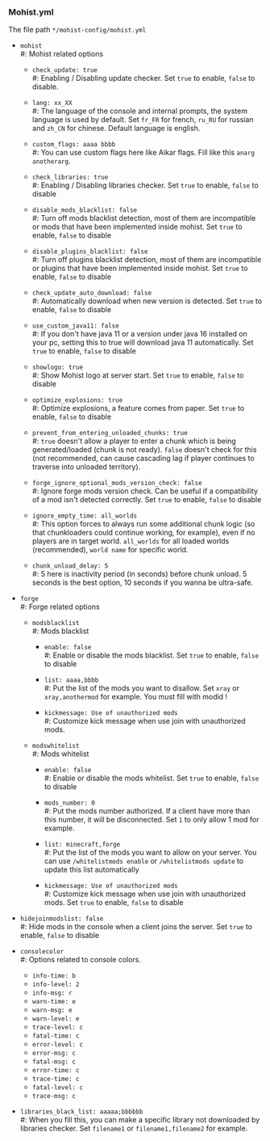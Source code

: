 ### Mohist.yml

The file path `*/mohist-config/mohist.yml`

* `mohist`    
  #: Mohist related options
  - `check_update: true`    
    #: Enabling / Disabling update checker. Set `true` to enable, `false` to disable.

  - `lang: xx_XX`   
    #: The language of the console and internal prompts, the system language is used by default. Set `fr_FR` for french, `ru_RU` for russian and `zh_CN` for chinese. Default language is english.

  - `custom_flags: aaaa bbbb`   
    #: You can use custom flags here like Aikar flags. Fill like this `anarg anotherarg`.

  - `check_libraries: true`   
    #: Enabling / Disabling libraries checker. Set `true` to enable, `false` to disable

  - `disable_mods_blacklist: false`   
    #: Turn off mods blacklist detection, most of them are incompatible or mods that have been implemented inside mohist. Set `true` to enable, `false` to disable

  - `disable_plugins_blacklist: false`    
    #: Turn off plugins blacklist detection, most of them are incompatible or plugins that have been implemented inside mohist. Set `true` to enable, `false` to disable

  - `check_update_auto_download: false`   
    #: Automatically download when new version is detected. Set `true` to enable, `false` to disable

  - `use_custom_java11: false`    
    #: If you don't have java 11 or a version under java 16 installed on your pc, setting this to true will download java 11 automatically. Set `true` to enable, `false` to disable

  - `showlogo: true`    
    #: Show Mohist logo at server start. Set `true` to enable, `false` to disable

  - `optimize_explosions: true`   
    #: Optimize explosions, a feature comes from paper. Set `true` to enable, `false` to disable

  - `prevent_from_entering_unloaded_chunks: true`   
    #: `true` doesn't allow a player to enter a chunk which is being generated/loaded (chunk is not ready). `false` doesn't check for this (not recommended, can cause cascading lag if player continues to traverse into unloaded territory).

  - `forge_ignore_optional_mods_version_check: false`   
    #: Ignore forge mods version check. Can be useful if a compatibility of a mod isn't detected correctly. Set `true` to enable, `false` to disable

  - `ignore_empty_time: all_worlds`   
    #: This option forces to always run some additional chunk logic (so that chunkloaders could continue working, for example), even if no players are in target world. `all_worlds` for all loaded worlds (recommended), `world name` for specific world.

  - `chunk_unload_delay: 5`   
    #: 5 here is inactivity period (in seconds) before chunk unload. 5 seconds is the best option, 10 seconds if you wanna be ultra-safe.

* `forge`   
  #: Forge related options
  * `modsblacklist`   
  #: Mods blacklist
    - `enable: false`   
        #: Enable or disable the mods blacklist. Set `true` to enable, `false` to disable

    - `list: aaaa,bbbb`   
        #: Put the list of the mods you want to disallow. Set `xray` or `xray,anothermod` for example. You must fill with modid !

    - `kickmessage: Use of unauthorized mods`   
        #: Customize kick message when use join with unauthorized mods.

  * `modswhitelist`   
  #: Mods whitelist
    - `enable: false`   
       #: Enable or disable the mods whitelist. Set `true` to enable, `false` to disable

    - `mods_number: 0`    
       #: Put the mods number authorized. If a client have more than this number, it will be disconnected. Set `1` to only allow 1 mod for example.

    - `list: minecraft,forge`   
       #: Put the list of the mods you want to allow on your server. You can use `/whitelistmods enable` or `/whitelistmods update` to update this list automatically

    - `kickmessage: Use of unauthorized mods`   
       #: Customize kick message when use join with unauthorized mods. Set `true` to enable, `false` to disable

 * `hidejoinmodslist: false`    
 #: Hide mods in the console when a client joins the server. Set `true` to enable, `false` to disable


* `consolecolor`    
  #: Options related to console colors.
  - `info-time: b`
  - `info-level: 2`
  - `info-msg: r`
  - `warn-time: e`
  - `warn-msg: e`
  - `warn-level: e`
  - `trace-level: c`
  - `fatal-time: c`
  - `error-level: c`
  - `error-msg: c`
  - `fatal-msg: c`
  - `error-time: c`
  - `trace-time: c`
  - `fatal-level: c`
  - `trace-msg: c`

* `libraries_black_list: aaaaa;bbbbbb`    
  #: When you fill this, you can make a specific library not downloaded by libraries checker. Set `filename1` or `filename1,filename2` for example.
